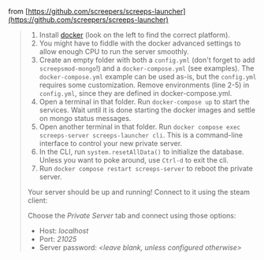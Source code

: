 from [https://github.com/screepers/screeps-launcher](https://github.com/screepers/screeps-launcher)

> 1. Install [docker](https://docs.docker.com/install/) (look on the left to find the correct platform).
> 2. You might have to fiddle with the docker advanced settings to allow enough CPU to run the server smoothly.
> 3. Create an empty folder with both a `config.yml` (don't forget to add `screepsmod-mongo`!) and a `docker-compose.yml` (see examples). The `docker-compose.yml` example can be used as-is, but the `config.yml` requires some customization. Remove environments (line 2-5) in `config.yml`, since they are defined in docker-compose.yml.
> 4. Open a terminal in that folder. Run `docker-compose up` to start the services. Wait until it is done starting the docker images and settle on mongo status messages.
> 5. Open another terminal in that folder. Run `docker compose exec screeps-server screeps-launcher cli`. This is a command-line interface to control your new private server.
> 6. In the CLI, run `system.resetAllData()` to initialize the database. Unless you want to poke around, use `Ctrl-d` to exit the cli.
> 7. Run `docker compose restart screeps-server` to reboot the private server.
> 
> Your server should be up and running! Connect to it using the steam client:
> 
> Choose the _Private Server_ tab and connect using those options:
> - Host: _localhost_
> - Port: _21025_
> - Server password: _<leave blank, unless configured otherwise>_